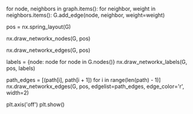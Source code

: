 
for node, neighbors in graph.items():
    for neighbor, weight in neighbors.items():
        G.add_edge(node, neighbor, weight=weight)

pos = nx.spring_layout(G)

nx.draw_networkx_nodes(G, pos)

nx.draw_networkx_edges(G, pos)

labels = {node: node for node in G.nodes()}
nx.draw_networkx_labels(G, pos, labels)

path_edges = [(path[i], path[i + 1]) for i in range(len(path) - 1)]
nx.draw_networkx_edges(G, pos, edgelist=path_edges, edge_color='r', width=2)

plt.axis('off')
plt.show()
